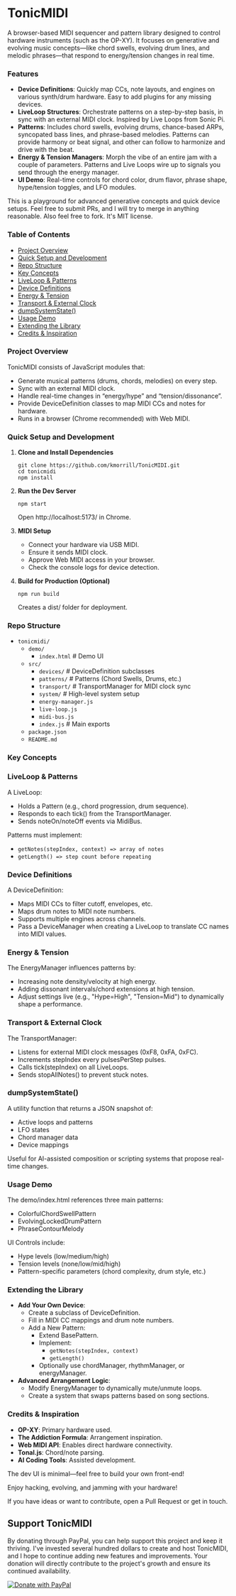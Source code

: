 TonicMIDI
================

A browser-based MIDI sequencer and pattern library designed to control hardware instruments (such as the OP-XY). It focuses on generative and evolving music concepts—like chord swells, evolving drum lines, and melodic phrases—that respond to energy/tension changes in real time.

### Features

* **Device Definitions**: Quickly map CCs, note layouts, and engines on various synth/drum hardware. Easy to add plugins for any missing devices.
* **LiveLoop Structures**: Orchestrate patterns on a step-by-step basis, in sync with an external MIDI clock. Inspired by Live Loops from Sonic Pi.
* **Patterns**: Includes chord swells, evolving drums, chance-based ARPs, syncopated bass lines, and phrase-based melodies. Patterns can provide harmony or beat signal, and other can follow to harmonize and drive with the beat.
* **Energy & Tension Managers**: Morph the vibe of an entire jam with a couple of parameters. Patterns and Live Loops wire up to signals you send through the energy manager.
* **UI Demo**: Real-time controls for chord color, drum flavor, phrase shape, hype/tension toggles, and LFO modules.

This is a playground for advanced generative concepts and quick device setups. Feel free to submit PRs, and I will try to merge in anything reasonable. Also feel free to fork. It's MIT license.

### Table of Contents

* [Project Overview](#project-overview)
* [Quick Setup and Development](#quick-setup-and-development)
* [Repo Structure](#repo-structure)
* [Key Concepts](#key-concepts)
* [LiveLoop & Patterns](#live-loop--patterns)
* [Device Definitions](#device-definitions)
* [Energy & Tension](#energy--tension)
* [Transport & External Clock](#transport--external-clock)
* [dumpSystemState()](#dump-system-state)
* [Usage Demo](#usage-demo)
* [Extending the Library](#extending-the-library)
* [Credits & Inspiration](#credits--inspiration)

### Project Overview

TonicMIDI consists of JavaScript modules that:

* Generate musical patterns (drums, chords, melodies) on every step.
* Sync with an external MIDI clock.
* Handle real-time changes in “energy/hype” and “tension/dissonance”.
* Provide DeviceDefinition classes to map MIDI CCs and notes for hardware.
* Runs in a browser (Chrome recommended) with Web MIDI.

### Quick Setup and Development

1. **Clone and Install Dependencies**

    ```
    git clone https://github.com/kmorrill/TonicMIDI.git
    cd tonicmidi
    npm install
    ```

2. **Run the Dev Server**

    ```
    npm start
    ```

    Open http://localhost:5173/ in Chrome.

3. **MIDI Setup**

    * Connect your hardware via USB MIDI.
    * Ensure it sends MIDI clock.
    * Approve Web MIDI access in your browser.
    * Check the console logs for device detection.

4. **Build for Production (Optional)**

    ```
    npm run build
    ```

    Creates a dist/ folder for deployment.

### Repo Structure

* `tonicmidi/`
    * `demo/`
        + `index.html`   # Demo UI
    * `src/`
        * `devices/`     # DeviceDefinition subclasses
        * `patterns/`    # Patterns (Chord Swells, Drums, etc.)
        * `transport/`   # TransportManager for MIDI clock sync
        * `system/`      # High-level system setup
        * `energy-manager.js`
        * `live-loop.js`
        * `midi-bus.js`
        * `index.js`     # Main exports
    * `package.json`
    * `README.md`

### Key Concepts

### LiveLoop & Patterns

A LiveLoop:

* Holds a Pattern (e.g., chord progression, drum sequence).
* Responds to each tick() from the TransportManager.
* Sends noteOn/noteOff events via MidiBus.

Patterns must implement:

* `getNotes(stepIndex, context) => array of notes`
* `getLength() => step count before repeating`

### Device Definitions

A DeviceDefinition:

* Maps MIDI CCs to filter cutoff, envelopes, etc.
* Maps drum notes to MIDI note numbers.
* Supports multiple engines across channels.
* Pass a DeviceManager when creating a LiveLoop to translate CC names into MIDI values.

### Energy & Tension

The EnergyManager influences patterns by:

* Increasing note density/velocity at high energy.
* Adding dissonant intervals/chord extensions at high tension.
* Adjust settings live (e.g., "Hype=High", "Tension=Mid") to dynamically shape a performance.

### Transport & External Clock

The TransportManager:

* Listens for external MIDI clock messages (0xF8, 0xFA, 0xFC).
* Increments stepIndex every pulsesPerStep pulses.
* Calls tick(stepIndex) on all LiveLoops.
* Sends stopAllNotes() to prevent stuck notes.

### dumpSystemState()

A utility function that returns a JSON snapshot of:

* Active loops and patterns
* LFO states
* Chord manager data
* Device mappings

Useful for AI-assisted composition or scripting systems that propose real-time changes.

### Usage Demo

The demo/index.html references three main patterns:

* ColorfulChordSwellPattern
* EvolvingLockedDrumPattern
* PhraseContourMelody

UI Controls include:

* Hype levels (low/medium/high)
* Tension levels (none/low/mid/high)
* Pattern-specific parameters (chord complexity, drum style, etc.)

### Extending the Library

* **Add Your Own Device**:
    + Create a subclass of DeviceDefinition.
    + Fill in MIDI CC mappings and drum note numbers.
    + Add a New Pattern:
        - Extend BasePattern.
        - Implement:
            + `getNotes(stepIndex, context)`
            + `getLength()`
        - Optionally use chordManager, rhythmManager, or energyManager.
* **Advanced Arrangement Logic**:
    + Modify EnergyManager to dynamically mute/unmute loops.
    + Create a system that swaps patterns based on song sections.

### Credits & Inspiration

* **OP-XY**: Primary hardware used.
* **The Addiction Formula**: Arrangement inspiration.
* **Web MIDI API**: Enables direct hardware connectivity.
* **Tonal.js**: Chord/note parsing.
* **AI Coding Tools**: Assisted development.

The dev UI is minimal—feel free to build your own front-end!

Enjoy hacking, evolving, and jamming with your hardware!

If you have ideas or want to contribute, open a Pull Request or get in touch.

## Support TonicMIDI

By donating through PayPal, you can help support this project and keep it thriving. I've invested several hundred dollars to create and host TonicMIDI, and I hope to continue adding new features and improvements. Your donation will directly contribute to the project's growth and ensure its continued availability.

[![Donate with PayPal](https://www.paypalobjects.com/en_US/i/btn/btn_donate_LG.gif)](https://www.paypal.com/donate?business=LJA2SVLSM8C4S&no_recurring=0&item_name=Help+keep+TonicMIDI+growing&currency_code=USD)
